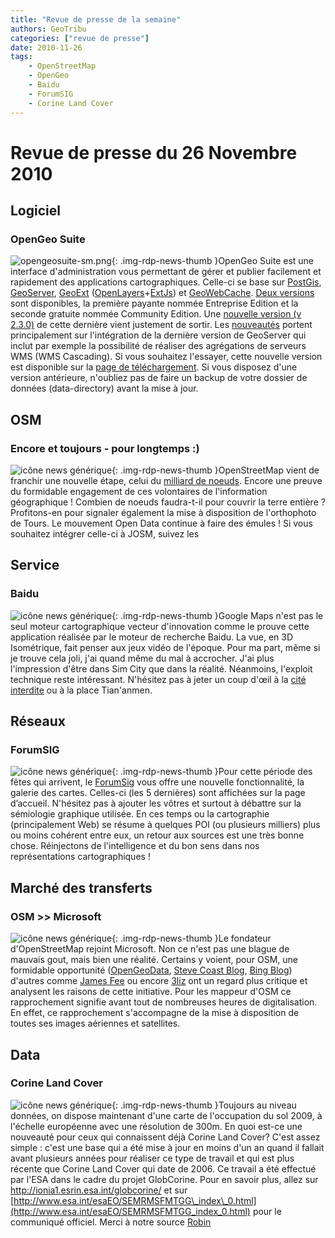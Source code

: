 ```yaml
---
title: "Revue de presse de la semaine"
authors: GeoTribu
categories: ["revue de presse"]
date: 2010-11-26
tags: 
    - OpenStreetMap
    - OpenGeo
    - Baidu
    - ForumSIG
    - Corine Land Cover
---
```


# Revue de presse du 26 Novembre 2010

## Logiciel

### OpenGeo Suite

![opengeosuite-sm.png](https://cdn.geotribu.fr/img/logos-icones/logiciels_librairies/opengeosuite.png){: .img-rdp-news-thumb }OpenGeo Suite est une interface d'administration vous permettant de gérer et publier facilement et rapidement des applications cartographiques. Celle-ci se base sur [PostGis](http://postgis.refractions.net/), [GeoServer](http://geoserver.org/display/GEOS/Welcome), [GeoExt](http://www.geoext.org/) ([OpenLayers](https://openlayers.org/)+[ExtJs](http://www.sencha.com/products/js/)) et [GeoWebCache](http://geowebcache.sourceforge.net/). [Deux versions](http://opengeo.org/products/suite/compare/) sont disponibles, la première payante nommée Entreprise Edition et la seconde gratuite nommée Community Edition. Une [nouvelle version (v 2.3.0)](http://blog.opengeo.org/2010/11/22/opengeo-suite-community-edition-2-3-0-released/) de cette dernière vient justement de sortir. Les [nouveautés](http://opengeo.org/community/suite/whatsnew/) portent principalement sur l'intégration de la dernière version de GeoServer qui inclut par exemple la possibilité de réaliser des agrégations de serveurs WMS (WMS Cascading). Si vous souhaitez l'essayer, cette nouvelle version est disponible sur la [page de téléchargement](http://opengeo.org/community/suite/download/). Si vous disposez d'une version antérieure, n'oubliez pas de faire un backup de votre dossier de données (data-directory) avant la mise à jour.

## OSM

### Encore et toujours - pour longtemps :)

![icône news générique](https://cdn.geotribu.fr/img/internal/icons-rdp-news/news.png "News Geotribu"){: .img-rdp-news-thumb }OpenStreetMap vient de franchir une nouvelle étape, celui du [milliard de noeuds](https://www.openstreetmap.org/browse/node/1000000000). Encore une preuve du formidable engagement de ces volontaires de l'information géographique ! Combien de noeuds faudra-t-il pour couvrir la terre entière ? Profitons-en pour signaler également la mise à disposition de l'orthophoto de Tours. Le mouvement Open Data continue à faire des émules ! Si vous souhaitez intégrer celle-ci à JOSM, suivez les [](http:%20%20<span%20id=)

## Service

### Baidu

![icône news générique](https://cdn.geotribu.fr/img/internal/icons-rdp-news/news.png "News Geotribu"){: .img-rdp-news-thumb }Google Maps n'est pas le seul moteur cartographique vecteur d'innovation comme le prouve cette application réalisée par le moteur de recherche Baidu. La vue, en 3D Isométrique, fait penser aux jeux vidéo de l'époque. Pour ma part, même si je trouve cela joli, j'ai quand même du mal à accrocher. J'ai plus l'impression d'être dans Sim City que dans la réalité. Néanmoins, l'exploit technique reste intéressant. N'hésitez pas à jeter un coup d'œil à la [cité interdite](http://j.map.baidu.com/7qvs) ou à la place Tian'anmen.

## Réseaux

### ForumSIG

![icône news générique](https://cdn.geotribu.fr/img/internal/icons-rdp-news/news.png "News Geotribu"){: .img-rdp-news-thumb }Pour cette période des fêtes qui arrivent, le [ForumSig](http://www.forumsig.org/) vous offre une nouvelle fonctionnalité, la galerie des cartes. Celles-ci (les 5 dernières) sont affichées sur la page d’accueil. N'hésitez pas à ajouter les vôtres et surtout à débattre sur la sémiologie graphique utilisée. En ces temps ou la cartographie (principalement Web) se résume à quelques POI (ou plusieurs milliers) plus ou moins cohérent entre eux, un retour aux sources est une très bonne chose. Réinjectons de l'intelligence et du bon sens dans nos représentations cartographiques !

## Marché des transferts

### OSM >> Microsoft

![icône news générique](https://cdn.geotribu.fr/img/internal/icons-rdp-news/news.png "News Geotribu"){: .img-rdp-news-thumb }Le fondateur d'OpenStreetMap rejoint Microsoft. Non ce n'est pas une blague de mauvais gout, mais bien une réalité. Certains y voient, pour OSM, une formidable opportunité ([OpenGeoData](http://opengeodata.org/openstreetmap-founder-steve-coast-joins-bing), [Steve Coast Blog](http://blog.stevecoast.com/im-working-at-microsoft-and-were-donating-ima), [Bing Blog](http://www.bing.com/community/site_blogs/b/maps/archive/2010/11/23/bing-engages-open-maps-community.aspx)) d'autres comme [James Fee](http://www.spatiallyadjusted.com/2010/11/23/what-steve-coasts-move-to-bing-really-means/) ou encore [3liz](http://3liz.com/blog/rldhont/index.php/2010/11/24/352-osm-steve-coast-microsoft) ont un regard plus critique et analysent les raisons de cette initiative. Pour les mappeur d'OSM ce rapprochement signifie avant tout de nombreuses heures de digitalisation. En effet, ce rapprochement s'accompagne de la mise à disposition de toutes ses images aériennes et satellites.

## Data

### Corine Land Cover

![icône news générique](https://cdn.geotribu.fr/img/internal/icons-rdp-news/news.png "News Geotribu"){: .img-rdp-news-thumb }Toujours au niveau données, on dispose maintenant d'une carte de l'occupation du sol 2009, à l'échelle européenne avec une résolution de 300m. En quoi est-ce une nouveauté pour ceux qui connaissent déjà Corine Land Cover? C'est assez simple : c'est une base qui a été mise à jour en moins d'un an quand il fallait avant plusieurs années pour réaliser ce type de travail et qui est plus récente que Corine Land Cover qui date de 2006. Ce travail a été effectué par l'ESA dans le cadre du projet GlobCorine. Pour en savoir plus, allez sur <http://ionia1.esrin.esa.int/globcorine/> et sur [http://www.esa.int/esaEO/SEMRMSFMTGG\_index\_0.html](http://www.esa.int/esaEO/SEMRMSFMTGG_index_0.html) pour le communiqué officiel. Merci à notre source [Robin](http://georezo.net/forum/viewtopic.php?id=70554)
